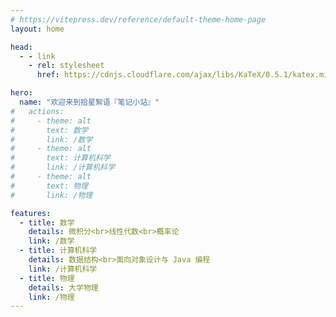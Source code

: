 ```yaml
---
# https://vitepress.dev/reference/default-theme-home-page
layout: home

head:
  - - link
    - rel: stylesheet
      href: https://cdnjs.cloudflare.com/ajax/libs/KaTeX/0.5.1/katex.min.css

hero:
  name: "欢迎来到拾星絮语『笔记小站』"
#   actions:
#     - theme: alt
#       text: 数学
#       link: /数学
#     - theme: alt
#       text: 计算机科学
#       link: /计算机科学
#     - theme: alt
#       text: 物理
#       link: /物理

features:
  - title: 数学
    details: 微积分<br>线性代数<br>概率论
    link: /数学
  - title: 计算机科学
    details: 数据结构<br>面向对象设计与 Java 编程
    link: /计算机科学
  - title: 物理
    details: 大学物理
    link: /物理
---
```

